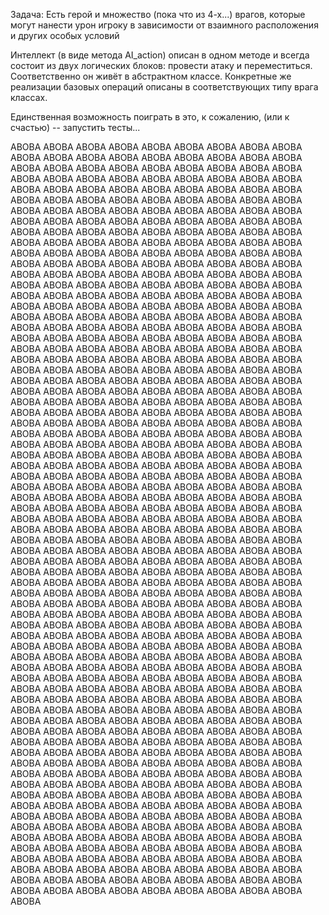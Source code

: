 Задача: Есть герой и множество (пока что из 4-х...) врагов, которые могут нанести урон игроку в зависимости от взаимного расположения и других особых условий

Интеллект (в виде метода AI_action) описан в одном методе и всегда состоит из двух логических блоков: провести атаку и переместиться. Соответственно он живёт в абстрактном классе.
Конкретные же реализации базовых операций описаны в соответствующих типу врага классах. 

Единственная возможность поиграть в это, к сожалению, (или к счастью) -- запустить тесты... 

ABOBA ABOBA ABOBA ABOBA ABOBA ABOBA ABOBA ABOBA ABOBA ABOBA ABOBA ABOBA ABOBA ABOBA ABOBA ABOBA
ABOBA ABOBA ABOBA ABOBA ABOBA ABOBA ABOBA ABOBA ABOBA ABOBA ABOBA ABOBA ABOBA ABOBA ABOBA ABOBA
ABOBA ABOBA ABOBA ABOBA ABOBA ABOBA ABOBA ABOBA ABOBA ABOBA ABOBA ABOBA ABOBA ABOBA ABOBA ABOBA
ABOBA ABOBA ABOBA ABOBA ABOBA ABOBA ABOBA ABOBA ABOBA ABOBA ABOBA ABOBA ABOBA ABOBA ABOBA ABOBA
ABOBA ABOBA ABOBA ABOBA ABOBA ABOBA ABOBA ABOBA ABOBA ABOBA ABOBA ABOBA ABOBA ABOBA ABOBA ABOBA
ABOBA ABOBA ABOBA ABOBA ABOBA ABOBA ABOBA ABOBA ABOBA ABOBA ABOBA ABOBA ABOBA ABOBA ABOBA ABOBA
ABOBA ABOBA ABOBA ABOBA ABOBA ABOBA ABOBA ABOBA ABOBA ABOBA ABOBA ABOBA ABOBA ABOBA ABOBA ABOBA
ABOBA ABOBA ABOBA ABOBA ABOBA ABOBA ABOBA ABOBA ABOBA ABOBA ABOBA ABOBA ABOBA ABOBA ABOBA ABOBA
ABOBA ABOBA ABOBA ABOBA ABOBA ABOBA ABOBA ABOBA ABOBA ABOBA ABOBA ABOBA ABOBA ABOBA ABOBA ABOBA
ABOBA ABOBA ABOBA ABOBA ABOBA ABOBA ABOBA ABOBA ABOBA ABOBA ABOBA ABOBA ABOBA ABOBA ABOBA ABOBA
ABOBA ABOBA ABOBA ABOBA ABOBA ABOBA ABOBA ABOBA ABOBA ABOBA ABOBA ABOBA ABOBA ABOBA ABOBA ABOBA
ABOBA ABOBA ABOBA ABOBA ABOBA ABOBA ABOBA ABOBA ABOBA ABOBA ABOBA ABOBA ABOBA ABOBA ABOBA ABOBA
ABOBA ABOBA ABOBA ABOBA ABOBA ABOBA ABOBA ABOBA ABOBA ABOBA ABOBA ABOBA ABOBA ABOBA ABOBA ABOBA
ABOBA ABOBA ABOBA ABOBA ABOBA ABOBA ABOBA ABOBA ABOBA ABOBA ABOBA ABOBA ABOBA ABOBA ABOBA ABOBA
ABOBA ABOBA ABOBA ABOBA ABOBA ABOBA ABOBA ABOBA ABOBA ABOBA ABOBA ABOBA ABOBA ABOBA ABOBA ABOBA
ABOBA ABOBA ABOBA ABOBA ABOBA ABOBA ABOBA ABOBA ABOBA ABOBA ABOBA ABOBA ABOBA ABOBA ABOBA ABOBA
ABOBA ABOBA ABOBA ABOBA ABOBA ABOBA ABOBA ABOBA ABOBA ABOBA ABOBA ABOBA ABOBA ABOBA ABOBA ABOBA
ABOBA ABOBA ABOBA ABOBA ABOBA ABOBA ABOBA ABOBA ABOBA ABOBA ABOBA ABOBA ABOBA ABOBA ABOBA ABOBA
ABOBA ABOBA ABOBA ABOBA ABOBA ABOBA ABOBA ABOBA ABOBA ABOBA ABOBA ABOBA ABOBA ABOBA ABOBA ABOBA
ABOBA ABOBA ABOBA ABOBA ABOBA ABOBA ABOBA ABOBA ABOBA ABOBA ABOBA ABOBA ABOBA ABOBA ABOBA ABOBA
ABOBA ABOBA ABOBA ABOBA ABOBA ABOBA ABOBA ABOBA ABOBA ABOBA ABOBA ABOBA ABOBA ABOBA ABOBA ABOBA
ABOBA ABOBA ABOBA ABOBA ABOBA ABOBA ABOBA ABOBA ABOBA ABOBA ABOBA ABOBA ABOBA ABOBA ABOBA ABOBA
ABOBA ABOBA ABOBA ABOBA ABOBA ABOBA ABOBA ABOBA ABOBA ABOBA ABOBA ABOBA ABOBA ABOBA ABOBA ABOBA
ABOBA ABOBA ABOBA ABOBA ABOBA ABOBA ABOBA ABOBA ABOBA ABOBA ABOBA ABOBA ABOBA ABOBA ABOBA ABOBA
ABOBA ABOBA ABOBA ABOBA ABOBA ABOBA ABOBA ABOBA ABOBA ABOBA ABOBA ABOBA ABOBA ABOBA ABOBA ABOBA
ABOBA ABOBA ABOBA ABOBA ABOBA ABOBA ABOBA ABOBA ABOBA ABOBA ABOBA ABOBA ABOBA ABOBA ABOBA ABOBA
ABOBA ABOBA ABOBA ABOBA ABOBA ABOBA ABOBA ABOBA ABOBA ABOBA ABOBA ABOBA ABOBA ABOBA ABOBA ABOBA
ABOBA ABOBA ABOBA ABOBA ABOBA ABOBA ABOBA ABOBA ABOBA ABOBA ABOBA ABOBA ABOBA ABOBA ABOBA ABOBA
ABOBA ABOBA ABOBA ABOBA ABOBA ABOBA ABOBA ABOBA ABOBA ABOBA ABOBA ABOBA ABOBA ABOBA ABOBA ABOBA
ABOBA ABOBA ABOBA ABOBA ABOBA ABOBA ABOBA ABOBA ABOBA ABOBA ABOBA ABOBA ABOBA ABOBA ABOBA ABOBA
ABOBA ABOBA ABOBA ABOBA ABOBA ABOBA ABOBA ABOBA ABOBA ABOBA ABOBA ABOBA ABOBA ABOBA ABOBA ABOBA
ABOBA ABOBA ABOBA ABOBA ABOBA ABOBA ABOBA ABOBA ABOBA ABOBA ABOBA ABOBA ABOBA ABOBA ABOBA ABOBA
ABOBA ABOBA ABOBA ABOBA ABOBA ABOBA ABOBA ABOBA ABOBA ABOBA ABOBA ABOBA ABOBA ABOBA ABOBA ABOBA
ABOBA ABOBA ABOBA ABOBA ABOBA ABOBA ABOBA ABOBA ABOBA ABOBA ABOBA ABOBA ABOBA ABOBA ABOBA ABOBA
ABOBA ABOBA ABOBA ABOBA ABOBA ABOBA ABOBA ABOBA ABOBA ABOBA ABOBA ABOBA ABOBA ABOBA ABOBA ABOBA
ABOBA ABOBA ABOBA ABOBA ABOBA ABOBA ABOBA ABOBA ABOBA ABOBA ABOBA ABOBA ABOBA ABOBA ABOBA ABOBA
ABOBA ABOBA ABOBA ABOBA ABOBA ABOBA ABOBA ABOBA ABOBA ABOBA ABOBA ABOBA ABOBA ABOBA ABOBA ABOBA
ABOBA ABOBA ABOBA ABOBA ABOBA ABOBA ABOBA ABOBA ABOBA ABOBA ABOBA ABOBA ABOBA ABOBA ABOBA ABOBA
ABOBA ABOBA ABOBA ABOBA ABOBA ABOBA ABOBA ABOBA ABOBA ABOBA ABOBA ABOBA ABOBA ABOBA ABOBA ABOBA
ABOBA ABOBA ABOBA ABOBA ABOBA ABOBA ABOBA ABOBA ABOBA ABOBA ABOBA ABOBA ABOBA ABOBA ABOBA ABOBA



